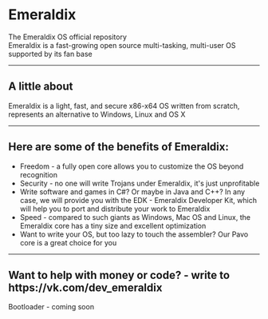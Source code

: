 # Emeraldix
The Emeraldix OS official repository<br/>
Emeraldix is a fast-growing open source multi-tasking, multi-user OS supported by its fan base<br/>
<hr>
<h2>A little about</h2>
Emeraldix is a light, fast, and secure x86-x64 OS written from scratch, represents an alternative to Windows, Linux and OS X
<hr>
<h2>Here are some of the benefits of Emeraldix:</h2>
<ul>
  <li>Freedom - a fully open core allows you to customize the OS beyond recognition</li>
  <li>Security - no one will write Trojans under Emeraldix, it's just unprofitable</li>
  <li>Write software and games in C#? Or maybe in Java and C++? In any case, we will provide you with the EDK - Emeraldix Developer Kit, which will help you to port and distribute your work to Emeraldix</li>
  <li>Speed - compared to such giants as Windows, Mac OS and Linux, the Emeraldix core has a tiny size and excellent optimization</li>
  <li>Want to write your OS, but too lazy to touch the assembler? Our Pavo core is a great choice for you</li>
 </ul><hr>
 <h2>Want to help with money or code? - write to https://vk.com/dev_emeraldix</h2>
Bootloader - coming soon

